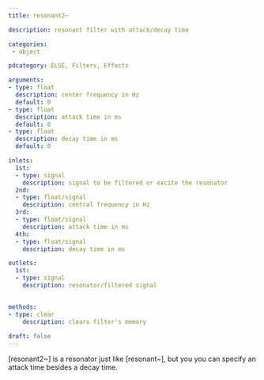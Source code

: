 ```yaml
---
title: resonant2~

description: resonant filter with attack/decay time

categories:
 - object

pdcategory: ELSE, Filters, Effects

arguments:
- type: float
  description: center frequency in Hz
  default: 0
- type: float
  description: attack time in ms
  default: 0
- type: float
  description: decay time in ms
  default: 0

inlets:
  1st:
  - type: signal
    description: signal to be filtered or excite the resonator
  2nd:
  - type: float/signal
    description: central frequency in Hz
  3rd:
  - type: float/signal
    description: attack time in ms
  4th:
  - type: float/signal
    description: decay time in ms

outlets:
  1st:
  - type: signal
    description: resonator/filtered signal

  
methods:
- type: clear
    description: clears filter's memory
  
draft: false
---    
```


[resonant2~] is a resonator just like [resonant~], but you you can specify an attack time besides a decay time.
